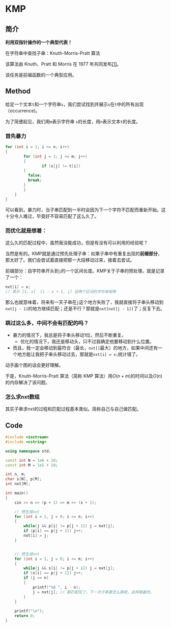 # KMP

## 简介

**利用双指针操作的一个典型代表！**

在字符串中查找子串：Knuth-Morris-Pratt 算法

该算法由 Knuth、Pratt 和 Morris 在 1977 年共同发布[[1]](https://epubs.siam.org/doi/abs/10.1137/0206024)。

该任务是前缀函数的一个典型应用。

## Method

给定一个文本`t`和一个字符串`s`，我们尝试找到并展示`s`在`t`中的所有出现（occurrence)。

为了简便起见，我们用`m`表示字符串 `s`的长度，用`n`表示文本`t`的长度。

### 首先暴力

```c++
for (int i = 1; i <= n; i++)
{
		for (int j = 1; j <= m; j++)
		{
				if (s[j] != t[i])
        {
          false;
          break;
        }
		}
	}
}
```

可以看到，暴力时，当子串匹配到一半时会因为下一个字符不匹配而重新开始。这十分令人难过，毕竟好不容易匹配了这么久了。

### 而优化就是想着：

这么久的匹配过程中，虽然我没能成功，但是有没有可以利用的经验呢？

当然是有的。KMP就是通过预先处理子串：如果子串中有重复出现的**前缀部分**，那太好了。我们会尝试着直接把那一大段移动过来，接着去尝试。

前缀部分：自字符串开头到`j`的一个区间长度。KMP关于子串的预处理，就是记录了一个：

```c++
nxt[i] = x;
// 表示 [1, x]  [i - x + 1, j] 这两个区间的字符串相等
```

那么也就意味着，将来有一天子串在`j`这个地方失败了，我就直接将子串头移动到`nxt[j - 1]`的地方继续匹配；还是不行？那就是`nxt[nxt[j - 1]]`了；反复下去。

### 跳过这么多，中间不会有匹配的吗？

+ 暴力的情况下，我总是将子串头移动1位，然后不断重复。
    + 优化的情况下，我还是移动头，只不过我确定他要移动到什么位置。
+ 而且，我一定会移动到最符合（最长，`nxt[]`最大）的地方，如果中间还有一个地方能让我把子串头移动过去，那就是`nxt[i] = x;`统计错了。

动手画个图的话会更好理解。

于是，Knuth-Morris-Pratt 算法（简称 KMP 算法）用$O(n+m)$的时间以及$O(n)$的内存解决了该问题。

### 怎么求nxt数组

其实子串求nxt的过程和匹配过程基本类似。简称自己与自己做匹配。

## Code

```c++
#include <iostream>
#include <cstring>

using namespace std;

const int N = 1e6 + 10;
const int M = 1e5 + 10;

int n, m;
char s[N], p[M];
int nxt[M];

int main()
{
    cin >> n >> (p + 1) >> m >> (s + 1);

    // 预生成nxt
    for (int i = 2, j = 0; i <= n; i++)
    {
        while(j && p[i] != p[j + 1]) j = nxt[j];
        if (p[i] == p[j + 1]) j++;
        nxt[i] = j;
    }


    // 预生成nxt
    for (int i = 1, j = 0; i <= m; i++)
    {
        while(j && s[i] != p[j + 1]) j = nxt[j];
        if (s[i] == p[j + 1]) j++;
        if (j == n)
        {
            printf("%d ", i - n);
            j = nxt[j]; // 都匹配完了，下一次子串要怎么跳呢，这样跳最优。
        }
    }
    
    printf("\n");
    return 0;
}
```

